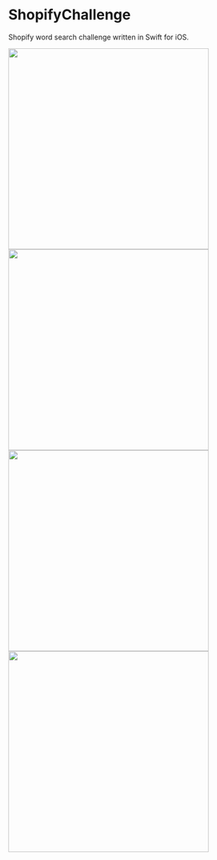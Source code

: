 # ShopifyChallenge
Shopify word search challenge written in Swift for iOS.

<img src="https://media.discordapp.net/attachments/700830059023302686/752729350553731072/Simulator_Screen_Shot_-_iPhone_11_Pro_Max_-_2020-09-07_at_21.17.30.png?width=540&height=1169" height="400">    <img src="https://cdn.discordapp.com/attachments/700830059023302686/752723821299236916/Simulator_Screen_Shot_-_iPhone_11_Pro_Max_-_2020-09-07_at_19.34.57.png" height="400">    <img src="https://cdn.discordapp.com/attachments/700830059023302686/752723871265718302/Simulator_Screen_Shot_-_iPhone_11_Pro_Max_-_2020-09-07_at_19.37.24.png" height="400">    <img src="https://cdn.discordapp.com/attachments/700830059023302686/752723873027457075/Simulator_Screen_Shot_-_iPhone_11_Pro_Max_-_2020-09-07_at_19.37.54.png" height="400">
